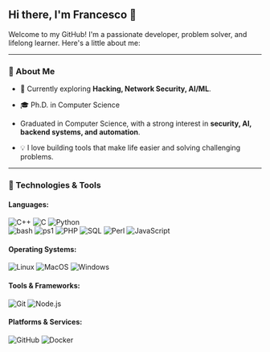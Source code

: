 ## Hi there, I'm Francesco 👋

Welcome to my GitHub! I'm a passionate developer, problem solver, and lifelong learner. Here's a little about me:

---

### 🚀 About Me
- 🌱 Currently exploring **Hacking, Network Security, AI/ML**.
- 🎓 Ph.D. in Computer Science

-  Graduated in Computer Science, with a strong interest in **security, AI, backend systems, and automation**.
- 💡 I love building tools that make life easier and solving challenging problems.

---

### 🔧 Technologies & Tools

#### Languages:
![C++](https://img.shields.io/badge/-C++-blue?logo=cplusplus) 
![C](https://img.shields.io/badge/-C-A8B9CC?style=flat-square&logo=c&logoColor=white)
![Python](https://img.shields.io/badge/-Python-3776AB?style=flat-square&logo=python&logoColor=white)  
![bash](https://img.shields.io/badge/-Bash-121011?style=flat-square&logo=gnu-bash&logoColor=white)
![ps1](https://img.shields.io/badge/-PowerShell-5391FE?style=flat-square&logo=powershell&logoColor=white)
![PHP](https://img.shields.io/badge/-PHP-777BB4?style=flat-square&logo=php&logoColor=white)
![SQL](https://img.shields.io/badge/-SQL-4479A1?style=flat-square&logo=postgresql&logoColor=white)
![Perl](https://img.shields.io/badge/-Perl-39457E?style=flat-square&logo=perl&logoColor=white)
![JavaScript](https://img.shields.io/badge/-JavaScript-F7DF1E?style=flat-square&logo=javascript&logoColor=black)


#### Operating Systems:
![Linux](https://img.shields.io/badge/Linux-FCC624?style=for-the-badge&logo=linux&logoColor=black) 
![MacOS](https://img.shields.io/badge/macOS-000000?style=for-the-badge&logo=apple&logoColor=white)
![Windows](https://img.shields.io/badge/Windows-0078D6?style=for-the-badge&logo=windows&logoColor=white)

#### Tools & Frameworks:
![Git](https://img.shields.io/badge/-Git-F05032?style=flat-square&logo=git&logoColor=white)
![Node.js](https://img.shields.io/badge/-Node.js-339933?style=flat-square&logo=node.js&logoColor=white) 

#### Platforms & Services:
![GitHub](https://img.shields.io/badge/-GitHub-181717?style=flat-square&logo=github&logoColor=white) 
![Docker](https://img.shields.io/badge/-Docker-2496ED?style=flat-square&logo=docker&logoColor=white)


